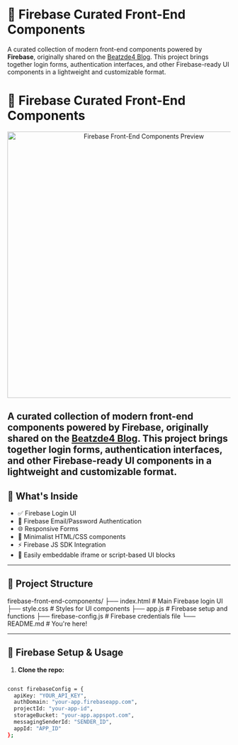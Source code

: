 # 🚀 Firebase Curated Front-End Components

A curated collection of modern front-end components powered by **Firebase**, originally shared on the [Beatzde4 Blog](https://beatzde4.blogspot.com/p/firebase-curated-front-end-components.html). This project brings together login forms, authentication interfaces, and other Firebase-ready UI components in a lightweight and customizable format.
# 🚀 Firebase Curated Front-End Components

<p align="center">
  <img src="https://debeatzgh.wordpress.com/wp-content/uploads/2025/07/screenshot_20250731-172746_12073168234250614551.png" alt="Firebase Front-End Components Preview" width="600"/>
</p>

A curated collection of modern front-end components powered by **Firebase**, originally shared on the [Beatzde4 Blog](https://beatzde4.blogspot.com/p/firebase-curated-front-end-components.html). This project brings together login forms, authentication interfaces, and other Firebase-ready UI components in a lightweight and customizable format.
---

## 📌 What's Inside

- ✅ Firebase Login UI
- 🔐 Firebase Email/Password Authentication
- 🌐 Responsive Forms
- 🎨 Minimalist HTML/CSS components
- ⚡ Firebase JS SDK Integration
- 🧩 Easily embeddable iframe or script-based UI blocks

---

## 📂 Project Structure
firebase-front-end-components/
├── index.html # Main Firebase login UI
├── style.css # Styles for UI components
├── app.js # Firebase setup and functions
├── firebase-config.js # Firebase credentials file
└── README.md # You're here!


---

## 🔧 Firebase Setup & Usage

1. **Clone the repo:**

```bash

const firebaseConfig = {
  apiKey: "YOUR_API_KEY",
  authDomain: "your-app.firebaseapp.com",
  projectId: "your-app-id",
  storageBucket: "your-app.appspot.com",
  messagingSenderId: "SENDER_ID",
  appId: "APP_ID"
};

